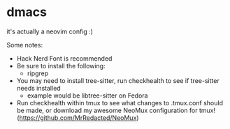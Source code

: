 # dmacs
it's actually a neovim config :)

Some notes:
  - Hack Nerd Font is recommended
  - Be sure to install the following:
    - ripgrep
  - You may need to install tree-sitter, run checkhealth to see if tree-sitter needs installed
    - example would be libtree-sitter on Fedora
  - Run checkhealth within tmux to see what changes to .tmux.conf should be made, or download my awesome NeoMux configuration for tmux! (https://github.com/MrRedacted/NeoMux)

